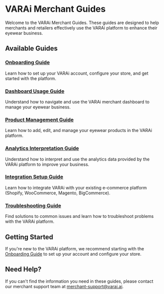# VARAi Merchant Guides

Welcome to the VARAi Merchant Guides. These guides are designed to help merchants and retailers effectively use the VARAi platform to enhance their eyewear business.

## Available Guides

### [Onboarding Guide](./onboarding.md)
Learn how to set up your VARAi account, configure your store, and get started with the platform.

### [Dashboard Usage Guide](./dashboard.md)
Understand how to navigate and use the VARAi merchant dashboard to manage your eyewear business.

### [Product Management Guide](./product-management.md)
Learn how to add, edit, and manage your eyewear products in the VARAi platform.

### [Analytics Interpretation Guide](./analytics.md)
Understand how to interpret and use the analytics data provided by the VARAi platform to improve your business.

### [Integration Setup Guide](./integration-setup.md)
Learn how to integrate VARAi with your existing e-commerce platform (Shopify, WooCommerce, Magento, BigCommerce).

### [Troubleshooting Guide](./troubleshooting.md)
Find solutions to common issues and learn how to troubleshoot problems with the VARAi platform.

## Getting Started

If you're new to the VARAi platform, we recommend starting with the [Onboarding Guide](./onboarding.md) to set up your account and configure your store.

## Need Help?

If you can't find the information you need in these guides, please contact our merchant support team at merchant-support@varai.ai.